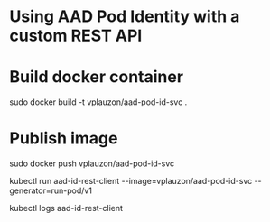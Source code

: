 # Using AAD Pod Identity with a custom REST API

#	Build docker container
sudo docker build -t vplauzon/aad-pod-id-svc .

#	Publish image
sudo docker push vplauzon/aad-pod-id-svc

kubectl run aad-id-rest-client --image=vplauzon/aad-pod-id-svc --generator=run-pod/v1

kubectl logs aad-id-rest-client

